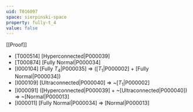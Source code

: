 ```yaml
---
uid: T016097
space: sierpinski-space
property: fully-t_4
value: false
---
```

[[Proof]]

* [T000514] [Hyperconnected|P000039]
* [T000874] [Fully Normal|P000034]
* [I000104] [Fully $T_4$|P000035] => ([$T_1$|P000002] + [Fully Normal|P000034])
* [I000109] [Ultraconnected|P000040] => ~[$T_1$|P000002]
* [I000091] ([Hyperconnected|P000039] + ~[Ultraconnected|P000040]) => ~[Normal|P000013]
* [I000011] [Fully Normal|P000034] => [Normal|P000013]


